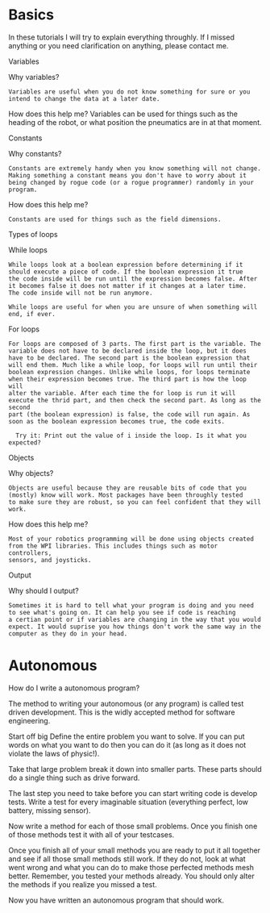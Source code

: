 # Basics

In these tutorials I will try to explain everything throughly. If I missed anything or you need clarification on anything, please contact me.

Variables

  Why variables?
  
    Variables are useful when you do not know something for sure or you intend to change the data at a later date. 
  How does this help me?
    Variables can be used for things such as the heading of the robot, or what position the pneumatics are in at that moment.
    
Constants

  Why constants?
  
    Constants are extremely handy when you know something will not change. Making something a constant means you don't have to worry about it
    being changed by rogue code (or a rogue programmer) randomly in your program.
    
  How does this help me?
  
    Constants are used for things such as the field dimensions.
    
Types of loops

  While loops
  
    While loops look at a boolean expression before determining if it should execute a piece of code. If the boolean expression it true
    the code inside will be run until the expression becomes false. After it becomes false it does not matter if it changes at a later time.
    The code inside will not be run anymore.
    
    While loops are useful for when you are unsure of when something will end, if ever.
  For loops
  
    For loops are composed of 3 parts. The first part is the variable. The variable does not have to be declared inside the loop, but it does
    have to be declared. The second part is the boolean expression that will end them. Much like a while loop, for loops will run until their 
    boolean expression changes. Unlike while loops, for loops terminate when their expression becomes true. The third part is how the loop will
    alter the variable. After each time the for loop is run it will execute the thrid part, and then check the second part. As long as the second
    part (the boolean expression) is false, the code will run again. As soon as the boolean expression becomes true, the code exits.
    
      Try it: Print out the value of i inside the loop. Is it what you expected?
      
Objects

  Why objects?
  
    Objects are useful because they are reusable bits of code that you (mostly) know will work. Most packages have been throughly tested
    to make sure they are robust, so you can feel confident that they will work.
    
  How does this help me?
  
    Most of your robotics programming will be done using objects created from the WPI libraries. This includes things such as motor controllers,
    sensors, and joysticks.
    
Output

  Why should I output?
  
    Sometimes it is hard to tell what your program is doing and you need to see what's going on. It can help you see if code is reaching
    a certian point or if variables are changing in the way that you would expect. It would suprise you how things don't work the same way in the 
    computer as they do in your head.


# Autonomous

How do I write a autonomous program?

The method to writing your autonomous (or any program) is called test driven development. This is the widly accepted method for software engineering.

Start off big 
Define the entire problem you want to solve. If you can put words on what you want to do then you can do it (as long as it does not violate the laws of physic!).
  
Take that large problem break it down into smaller parts. These parts should do a single thing such as drive forward.

The last step you need to take before you can start writing code is develop tests. Write a test for every imaginable situation (everything perfect, low battery, missing sensor).

Now write a method for each of those small problems. Once you finish one of those methods test it with all of your testcases.

Once you finish all of your small methods you are ready to put it all together and see if all those small methods still work. If they do not, look at what went wrong and what you can do to make those perfected methods mesh better. Remember, you tested your methods already. You should only alter the methods if you realize you missed a test.

Now you have written an autonomous program that should work.
